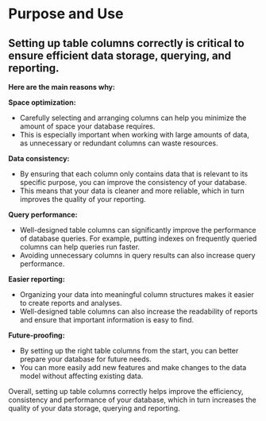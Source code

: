 # Purpose and Use

## Setting up table columns correctly is critical to ensure efficient data storage, querying, and reporting.

**Here are the main reasons why:**



**Space optimization:**

* Carefully selecting and arranging columns can help you minimize the amount of space your database requires.&#x20;
* This is especially important when working with large amounts of data, as unnecessary or redundant columns can waste resources.



**Data consistency:**

* By ensuring that each column only contains data that is relevant to its specific purpose, you can improve the consistency of your database.&#x20;
* This means that your data is cleaner and more reliable, which in turn improves the quality of your reporting.



**Query performance:**

* Well-designed table columns can significantly improve the performance of database queries. For example, putting indexes on frequently queried columns can help queries run faster.&#x20;
* Avoiding unnecessary columns in query results can also increase query performance.



**Easier reporting:**

* Organizing your data into meaningful column structures makes it easier to create reports and analyses.
*   Well-designed table columns can also increase the readability of reports and ensure that important information is easy to find.



**Future-proofing:**

* By setting up the right table columns from the start, you can better prepare your database for future needs.&#x20;
* You can more easily add new features and make changes to the data model without affecting existing data.



Overall, setting up table columns correctly helps improve the efficiency, consistency and performance of your database, which in turn increases the quality of your data storage, querying and reporting.



